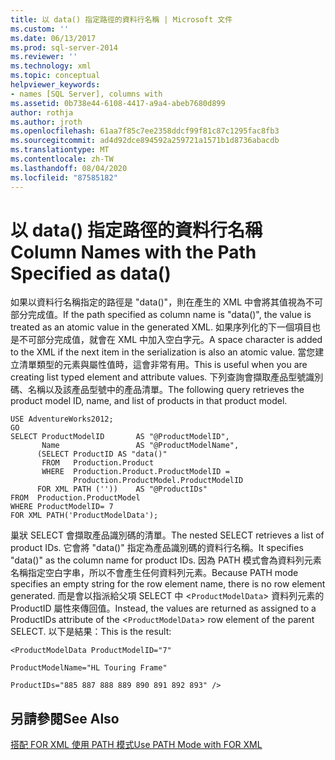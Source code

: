 ```yaml
---
title: 以 data() 指定路徑的資料行名稱 | Microsoft 文件
ms.custom: ''
ms.date: 06/13/2017
ms.prod: sql-server-2014
ms.reviewer: ''
ms.technology: xml
ms.topic: conceptual
helpviewer_keywords:
- names [SQL Server], columns with
ms.assetid: 0b738e44-6108-4417-a9a4-abeb7680d899
author: rothja
ms.author: jroth
ms.openlocfilehash: 61aa7f85c7ee2358ddcf99f81c87c1295fac8fb3
ms.sourcegitcommit: ad4d92dce894592a259721a1571b1d8736abacdb
ms.translationtype: MT
ms.contentlocale: zh-TW
ms.lasthandoff: 08/04/2020
ms.locfileid: "87585182"
---
```

# <a name="column-names-with-the-path-specified-as-data"></a><span data-ttu-id="c85d8-102">以 data() 指定路徑的資料行名稱</span><span class="sxs-lookup"><span data-stu-id="c85d8-102">Column Names with the Path Specified as data()</span></span>
  <span data-ttu-id="c85d8-103">如果以資料行名稱指定的路徑是 "data()"，則在產生的 XML 中會將其值視為不可部分完成值。</span><span class="sxs-lookup"><span data-stu-id="c85d8-103">If the path specified as column name is "data()", the value is treated as an atomic value in the generated XML.</span></span> <span data-ttu-id="c85d8-104">如果序列化的下一個項目也是不可部分完成值，就會在 XML 中加入空白字元。</span><span class="sxs-lookup"><span data-stu-id="c85d8-104">A space character is added to the XML if the next item in the serialization is also an atomic value.</span></span> <span data-ttu-id="c85d8-105">當您建立清單類型的元素與屬性值時，這會非常有用。</span><span class="sxs-lookup"><span data-stu-id="c85d8-105">This is useful when you are creating list typed element and attribute values.</span></span> <span data-ttu-id="c85d8-106">下列查詢會擷取產品型號識別碼、名稱以及該產品型號中的產品清單。</span><span class="sxs-lookup"><span data-stu-id="c85d8-106">The following query retrieves the product model ID, name, and list of products in that product model.</span></span>  
  
```  
USE AdventureWorks2012;  
GO  
SELECT ProductModelID       AS "@ProductModelID",  
       Name                 AS "@ProductModelName",  
      (SELECT ProductID AS "data()"  
       FROM   Production.Product  
       WHERE  Production.Product.ProductModelID =   
              Production.ProductModel.ProductModelID  
      FOR XML PATH (''))    AS "@ProductIDs"  
FROM  Production.ProductModel  
WHERE ProductModelID= 7   
FOR XML PATH('ProductModelData');  
```  
  
 <span data-ttu-id="c85d8-107">巢狀 SELECT 會擷取產品識別碼的清單。</span><span class="sxs-lookup"><span data-stu-id="c85d8-107">The nested SELECT retrieves a list of product IDs.</span></span> <span data-ttu-id="c85d8-108">它會將 "data()" 指定為產品識別碼的資料行名稱。</span><span class="sxs-lookup"><span data-stu-id="c85d8-108">It specifies "data()" as the column name for product IDs.</span></span> <span data-ttu-id="c85d8-109">因為 PATH 模式會為資料列元素名稱指定空白字串，所以不會產生任何資料列元素。</span><span class="sxs-lookup"><span data-stu-id="c85d8-109">Because PATH mode specifies an empty string for the row element name, there is no row element generated.</span></span> <span data-ttu-id="c85d8-110">而是會以指派給父項 SELECT 中 <`ProductModelData`> 資料列元素的 ProductID 屬性來傳回值。</span><span class="sxs-lookup"><span data-stu-id="c85d8-110">Instead, the values are returned as assigned to a ProductIDs attribute of the <`ProductModelData`> row element of the parent SELECT.</span></span> <span data-ttu-id="c85d8-111">以下是結果：</span><span class="sxs-lookup"><span data-stu-id="c85d8-111">This is the result:</span></span>  
  
 `<ProductModelData ProductModelID="7"`  
  
 `ProductModelName="HL Touring Frame"`  
  
 `ProductIDs="885 887 888 889 890 891 892 893" />`  
  
## <a name="see-also"></a><span data-ttu-id="c85d8-112">另請參閱</span><span class="sxs-lookup"><span data-stu-id="c85d8-112">See Also</span></span>  
 [<span data-ttu-id="c85d8-113">搭配 FOR XML 使用 PATH 模式</span><span class="sxs-lookup"><span data-stu-id="c85d8-113">Use PATH Mode with FOR XML</span></span>](use-path-mode-with-for-xml.md)  
  
  
